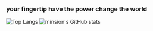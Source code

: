 ### your fingertip have the power change the world

![Top Langs](https://github-readme-stats.vercel.app/api/top-langs/?username=minsion)
![minsion's GitHub stats](https://github-readme-stats.vercel.app/api?username=minsion&show_icons=true&count_private=true&hide=prs&theme=card_locale)


